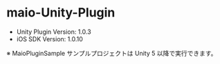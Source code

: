 # maio-Unity-Plugin

* Unity Plugin Version: 1.0.3
* iOS SDK Version: 1.0.10

※ MaioPluginSample サンプルプロジェクトは Unity 5 以降で実行できます。
